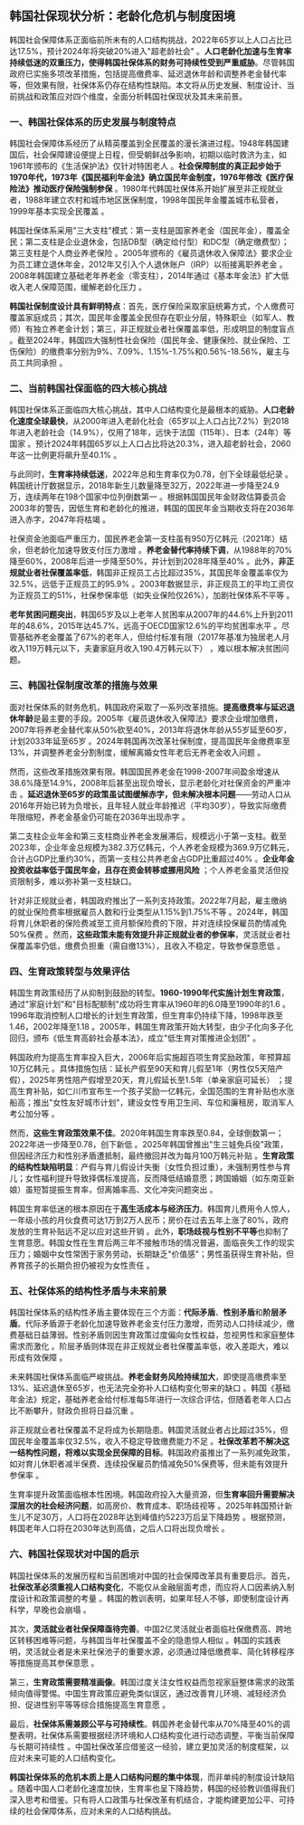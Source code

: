  ## 韩国社保现状分析：老龄化危机与制度困境

韩国社会保障体系正面临前所未有的人口结构挑战，2022年65岁以上人口占比已达17.5%，预计2024年将突破20%进入"超老龄社会"  。**人口老龄化加速与生育率持续低迷的双重压力，使得韩国社保体系的财务可持续性受到严重威胁**。尽管韩国政府已实施多项改革措施，包括提高缴费率、延迟退休年龄和调整养老金替代率等，但效果有限，社保体系仍存在结构性缺陷。本文将从历史发展、制度设计、当前挑战和政策应对四个维度，全面分析韩国社保现状及其未来前景。

### 一、韩国社保体系的历史发展与制度特点

韩国社会保障体系经历了从精英覆盖到全民覆盖的漫长演进过程。1948年韩国建国后，社会保障建设便提上日程，但受朝鲜战争影响，初期以临时救济为主，如1961年颁布的《生活保护法》仅针对特困老人  。**社会保障制度的真正起步始于1970年代，1973年《国民福利年金法》确立国民年金制度，1976年修改《医疗保险法》推动医疗保险强制参保**  。1980年代韩国社保体系开始扩展至非正规就业者，1988年建立农村和城市地区医保制度，1998年国民年金覆盖城市私营者，1999年基本实现全民覆盖  。

韩国社保体系采用"三大支柱"模式：第一支柱是国家养老金（国民年金），覆盖全民；第二支柱是企业退休金，包括DB型（确定给付型）和DC型（确定缴费型）；第三支柱是个人商业养老保险  。2005年颁布的《雇员退休收入保障法》要求企业为员工建立退休年金，2012年又引入个人退休账户（IRP）以衔接离职养老金  。2008年韩国建立基础老年养老金（零支柱），2014年通过《基本年金法》扩大低收入老人保障范围，缓解老龄化压力  。

**韩国社保制度设计具有鲜明特点**：首先，医疗保险采取家庭统筹方式，个人缴费可覆盖家庭成员；其次，国民年金覆盖全民但存在职业分层，特殊职业（如军人、教师）有独立养老金计划；第三，非正规就业者社保覆盖率低，形成明显的制度盲点  。截至2024年，韩国四大强制性社会保险（国民年金、健康保险、就业保险、工伤保险）的缴费率分别为9%、7.09%、1.15%-1.75%和0.56%-18.56%，雇主与员工共同承担  。

### 二、当前韩国社保面临的四大核心挑战

韩国社保体系正面临四大核心挑战，其中人口结构变化是最根本的威胁。**人口老龄化速度全球最快**，从2000年进入老龄化社会（65岁以上人口占比7.2%）到2018年进入老龄社会（14.9%），仅用了18年，远快于法国（115年）、日本（24年）等国家  。预计2024年韩国65岁以上人口占比将达20.3%，进入超老龄社会，2060年这一比例更将飙升至40.1%  。

与此同时，**生育率持续低迷**，2022年总和生育率仅为0.78，创下全球最低纪录  。韩国统计厅数据显示，2018年新生儿数量降至32万，2022年进一步降至24.9万，连续两年在198个国家中位列倒数第一  。根据韩国国民年金财政估算委员会2003年的警告，因低生育和老龄化的推进，韩国的国民年金当期收支将在2036年进入赤字，2047年将枯竭  。

社保资金池面临严重压力，国民养老金第一支柱虽有950万亿韩元（2021年）结余，但老龄化加速导致支付压力激增  。**养老金替代率持续下调**，从1988年的70%降至60%，2008年后进一步降至50%，并计划到2028年降至40%  。此外，**非正规就业者社保覆盖率低**，韩国非正规员工占比超过35%，其国民年金覆盖率仅为32.5%，远低于正规员工的95.9%  。2003年数据显示，非正规员工的平均工资仅为正规员工的51%，社保参保率低（如失业保险仅26%），加剧社保体系不平等  。

**老年贫困问题突出**，韩国65岁及以上老年人贫困率从2007年的44.6%上升到2011年的48.6%，2015年达45.7%，远高于OECD国家12.6%的平均贫困率水平  。尽管基础养老金覆盖了67%的老年人，但给付标准有限（2017年基准为独居老人月收入119万韩元以下，夫妻家庭月收入190.4万韩元以下）  ，难以根本解决贫困问题。

### 三、韩国社保制度改革的措施与效果

面对社保体系的财务危机，韩国政府采取了一系列改革措施。**提高缴费率与延迟退休年龄**是最主要的手段。2005年《雇员退休收入保障法》要求企业增加缴费，2007年将养老金替代率从50%砍至40%，2013年将退休年龄从55岁延至60岁，计划2033年延至65岁  。2024年韩国再次改革社保制度，提高国民年金缴费率至13%，并调整养老金分割制度，缓解离婚女性年老后无养老金收入问题  。

然而，这些改革措施效果有限。韩国国民养老金在1998-2007年间盈余增速从38.6%降至14.9%，2008年后甚至出现负增长，显示老龄化对社保资金的严重冲击  。**延迟退休至65岁的政策虽试图缓解赤字，但未解决根本问题**——劳动人口从2016年开始已转为负增长，且年轻人就业年龄推迟（平均30岁），导致实际缴费年限缩短，养老金基金仍可能在2036年出现赤字  。

第二支柱企业年金和第三支柱商业养老金发展滞后，规模远小于第一支柱。截至2023年，企业年金总规模为382.3万亿韩元，个人养老金规模为369.9万亿韩元，合计占GDP比重约30%，而第一支柱公共养老金占GDP比重超过40%  。**企业年金投资收益率低于国民年金，且存在资金转移或挪用风险**  ；个人养老金虽灵活但投资限制多，难以弥补第一支柱缺口。

针对非正规就业者，韩国政府推出了一系列支持政策。2022年7月起，雇主缴纳的就业保险费率根据雇员人数和行业类型从1.15%到1.75%不等  。2024年，韩国将育儿休职者的保险费减至工资月额保险费的下限，并对连续投保雇员酌情减免50%保费  。然而，**这些政策未能有效提升非正规就业者的参保率**，灵活就业者社保覆盖率仍低，缴费负担重（需自缴13%），且收入不稳定，导致参保意愿低  。

### 四、生育政策转型与效果评估

韩国生育政策经历了从抑制到鼓励的转型。**1960-1990年代实施计划生育政策**，通过"家庭计划"和"目标配额制"成功将生育率从1960年的6.0降至1990年的1.6  。1996年取消控制人口增长的计划生育政策，但生育率仍持续下降，1998年跌至1.46，2002年降至1.18  。2005年，韩国生育政策开始大转型，由少子化向多子化回归，颁布《低生育高龄社会基本法》，成立"低生育对策推进企划团"  。

韩国政府为提高生育率投入巨大，2006年后实施超百项生育奖励政策，年预算超10万亿韩元  。具体措施包括：延长产假至90天和育儿假至1年（男性仅5天陪产假），2025年男性陪产假增至20天，育儿假延长至1.5年（单亲家庭可延长）  ；提高生育补贴，如仁川市宣布生一个孩子奖励一亿韩元，全国范围的生育补贴也水涨船高；推出"女性友好城市计划"，建设女性专用卫生间、车位和廉租房，取消军人考公加分等  。

然而，**这些生育政策效果不佳**。2020年韩国生育率跌至0.84，全球倒数第一；2022年进一步降至0.78，创下新低  。2025年韩国曾推出"生三娃免兵役"政策，但因经济压力和性别矛盾遭抵制，最终撤回并改为每月100万韩元补贴  。**生育政策的结构性缺陷明显**：产假与育儿假设计失衡（女性负担过重），未强制男性参与育儿；女性福利提升导致择偶标准提高，反而降低结婚意愿；跨国婚姻（如东南亚新娘）虽短暂提振生育率，但离婚率高、文化冲突问题突出  。

韩国生育率低迷的根本原因在于**高生活成本与经济压力**。韩国育儿费用令人惊人，一年级小孩的月伙食费可达1万到2万人民币；房价在过去五年上涨了80%，政府发放的生育补贴远不足以应对这些开销  。此外，**职场歧视与性别不平等**也抑制了生育意愿。韩国女性在生育后两三年不接触市场的情况普遍，面临丧失工作的现实压力；婚姻中女性常困于家务劳动，长期缺乏"价值感"；男性虽获得生育补贴，但养育孩子的长期负担仍被视为女性责任  。

### 五、社保体系的结构性矛盾与未来前景

韩国社保体系的结构性矛盾主要体现在三个方面：**代际矛盾**、**性别矛盾**和**阶层矛盾**。代际矛盾源于老龄化加速导致养老金支付压力激增，而劳动人口持续减少，缴费基础日益薄弱。性别矛盾则因生育政策过度偏向女性权益，忽视男性和家庭整体需求而激化  。阶层矛盾则体现在非正规就业者社保覆盖率低，收入差距大，难以形成有效保障  。

未来韩国社保体系面临严峻挑战。**养老金财务风险持续加大**，即使提高缴费率至13%、延迟退休至65岁，也无法完全弥补人口结构变化带来的缺口  。韩国《基础年金法》规定，基础养老金给付标准每5年进行一次综合评估，但随着老年人口占比不断攀升，财政负担将日益沉重  。

非正规就业者社保覆盖不足将成为长期隐患。韩国灵活就业者占比超过35%，但国民年金覆盖率仅32.5%，收入不稳定导致缴费能力不足  。**社保改革若不解决这一结构性问题，将难以实现全民保障的目标**。韩国政府虽推出了一系列减免政策，如对育儿休职者减半保费、连续投保雇员酌情减免50%保费等，但未能有效提升参保率  。

生育率提升政策面临根本性困境。韩国政府投入大量资源，但**生育率回升需要解决深层次的社会经济问题**，如高房价、教育成本、职场歧视等  。2025年韩国预计新生儿不足30万，人口将在2028年达到峰值约5223万后呈下降趋势  。根据预测，韩国老年人口将在2030年达到高值，之后人口将出现负增长  。

### 六、韩国社保现状对中国的启示

韩国社保体系的发展历程和当前困境对中国的社会保障改革具有重要启示。首先，**社保改革必须重视人口结构变化**，不能仅从金融层面考虑，而应将人口因素纳入制度设计和政策调整的考量  。韩国的教训表明，如果年轻人不够，即使制度设计再科学，早晚也会崩塌  。

其次，**灵活就业者社保保障亟待完善**。中国2亿灵活就业者面临社保缴费高、跨地区转移困难等问题，与韩国当年社保覆盖不全的隐患惊人相似  。韩国的实践表明，灵活就业者是未来社保池子的重要水源，必须通过降低缴费率、简化转移程序等措施提高其参保意愿  。

第三，**生育政策需要精准画像**。韩国过度关注女性权益而忽视家庭整体需求的政策倾向值得警惕。中国生育政策应避免类似误区，通过改善育儿环境、减轻经济负担、促进性别平等等综合措施提高生育意愿  。

最后，**社保体系需兼顾公平与可持续性**。韩国养老金替代率从70%降至40%的调整表明，社保体系需要根据经济环境和人口结构变化进行动态调整，平衡当前保障与长期可持续性  。中国社保改革应借鉴这一经验，建立更加灵活的制度框架，以应对未来可能的人口结构变化。

**韩国社保体系的危机本质上是人口结构问题的集中体现**，而非单纯的制度设计缺陷  。随着中国人口老龄化速度加快，生育率也呈下降趋势，韩国的经验教训值得我们深入思考和借鉴。只有将人口政策与社保改革有机结合，才能构建更加公平、可持续的社会保障体系，应对未来的人口结构挑战。